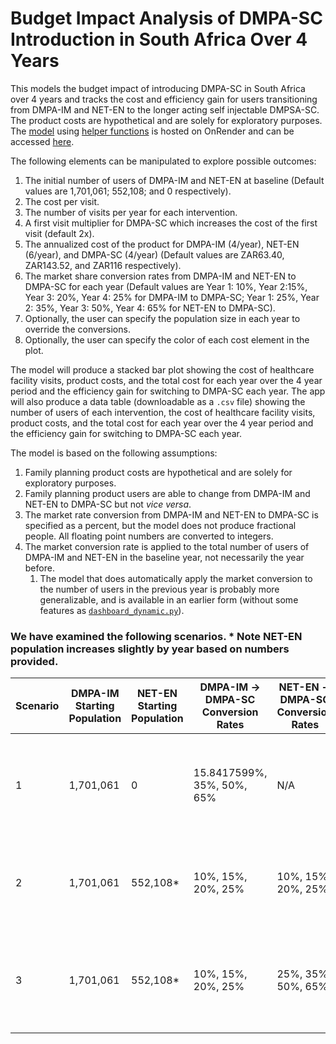 # Budget Impact Analysis of DMPA-SC Introduction in South Africa Over 4 Years

This models the budget impact of introducing DMPA-SC in South Africa over 4 years and tracks the cost and efficiency gain for users transitioning from DMPA-IM and NET-EN to the longer acting self injectable DMPSA-SC. The product costs are hypothetical and are solely for exploratory purposes. The [model](https://github.com/sethbarr/fp_dashboard/blob/main/dashboard.py) using [helper functions](https://github.com/sethbarr/fp_dashboard/blob/main/dashboard_helpers.py) is hosted on OnRender and can be accessed [here](https://fp-dashboard.onrender.com/).

The following elements can be manipulated to explore possible outcomes:
1. The initial number of users of DMPA-IM and NET-EN at baseline (Default values are 1,701,061; 552,108; and 0 respectively).
2. The cost per visit.
3. The number of visits per year for each intervention.
4. A first visit multiplier for DMPA-SC which increases the cost of the first visit (default 2x).
5. The annualized cost of the product for DMPA-IM (4/year), NET-EN (6/year), and DMPA-SC (4/year) (Default values are ZAR63.40, ZAR143.52, and ZAR116 respectively).
6. The market share conversion rates from DMPA-IM and NET-EN to DMPA-SC for each year (Default values are Year 1: 10%, Year 2:15%, Year 3: 20%, Year 4: 25% for DMPA-IM to DMPA-SC; Year 1: 25%, Year 2: 35%, Year 3: 50%, Year 4: 65% for NET-EN to DMPA-SC).
7. Optionally, the user can specify the population size in each year to override the conversions.
8. Optionally, the user can specify the color of each cost element in the plot.

The model will produce a stacked bar plot showing the cost of healthcare facility visits, product costs, and the total cost for each year over the 4 year period and the efficiency gain for switching to DMPA-SC each year. The app will also produce a data table (downloadable as a `.csv` file) showing the number of users of each intervention, the cost of healthcare facility visits, product costs, and the total cost for each year over the 4 year period and the efficiency gain for switching to DMPA-SC each year.

The model is based on the following assumptions:
1. Family planning product costs are hypothetical and are solely for exploratory purposes.
2. Family planning product users are able to change from DMPA-IM and NET-EN to DMPA-SC but not _vice versa_.
3. The market rate conversion from DMPA-IM and NET-EN to DMPA-SC is specified as a percent, but the model does not produce fractional people. All floating point numbers are converted to integers.
4. The market conversion rate is applied to the total number of users of DMPA-IM and NET-EN in the baseline year, not necessarily the year before.
   1. The model that does automatically apply the market conversion to the number of users in the previous year is probably more generalizable, and is available in an earlier form (without some features as [`dashboard_dynamic.py`](https://github.com/sethbarr/fp_dashboard/blob/main/dashboard_dynamic.py)).


### We have examined the following scenarios. * Note NET-EN population increases slightly by year based on numbers provided.

| Scenario | DMPA-IM Starting Population | NET-EN Starting Population | DMPA-IM -> DMPA-SC Conversion Rates | NET-EN -> DMPA-SC Conversion Rates | Scenario Description |
|----------|-----------------------------|----------------------------|-------------------------------------|------------------------------------| ---------------------|
| 1        | 1,701,061                   | 0                    | 15.8417599%, 35%, 50%, 65%         | N/A                 | Rapid adoption of DMPA-IM users without considering NET-EN users    |
| 2        | 1,701,061                   | 552,108*                    | 10%, 15%, 20%, 25%         | 10%, 15%, 20%, 25%                 | Slower but consistent adoption of DMPA-IM users and NET-EN users    |
| 3        | 1,701,061                   | 552,108*                    | 10%, 15%, 20%, 25%         | 25%, 35%, 50%, 65%                 | Slower adoption of DMPA-IM users and fast adoption of NET-EN users    |
